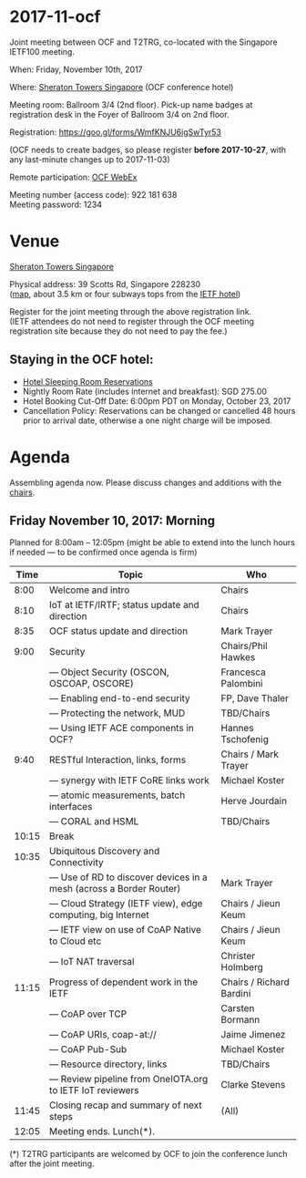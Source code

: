 # 2017-11-ocf
Joint meeting between OCF and T2TRG, co-located with the Singapore IETF100 meeting.

When: Friday, November 10th, 2017

Where: [Sheraton Towers Singapore](http://www.sheratonsingapore.com/) (OCF conference hotel)

Meeting room: Ballroom 3/4 (2nd floor). Pick-up name badges at registration desk in the Foyer of Ballroom 3/4 on 2nd floor.

Registration: <https://goo.gl/forms/WmfKNJU6igSwTyr53>

(OCF needs to create badges, so please register **before 2017-10-27**,
with any last-minute changes up to 2017-11-03)

Remote participation: [OCF WebEx](https://openconnectivity.webex.com/openconnectivity/j.php?MTID=ma1f98960326960788dfcc27d9ecbd4af)

Meeting number (access code): 922 181 638      
Meeting password: 1234  

# Venue

[Sheraton Towers Singapore](http://www.sheratonsingapore.com/)

Physical address: 39 Scotts Rd, Singapore 228230  
([map](https://goo.gl/maps/yE5Ae6XjNXD2), about 3.5 km or four subways
tops from the [IETF hotel](https://goo.gl/maps/KkfGBnJJ5tL2))

Register for the joint meeting through the above registration link.  
(IETF attendees do not need to register through the OCF meeting
registration site because they do not need to pay the fee.)

## Staying in the OCF hotel:

* [Hotel Sleeping Room Reservations](https://www.starwoodmeeting.com/events/start.action?id=1705302600&key=16BB8AA0)
* Nightly Room Rate (includes internet and breakfast): SGD 275.00
* Hotel Booking Cut-Off Date: 6:00pm PDT on Monday, October 23, 2017
* Cancellation Policy: Reservations can be changed or cancelled 48 hours prior to arrival date, otherwise a one night charge will be imposed.

# Agenda

Assembling agenda now.  Please discuss changes and additions with the [chairs](mailto:t2trg-chairs@irtf.org).

## Friday November 10, 2017: Morning

Planned for 8:00am – 12:05pm (might be able to extend into the lunch
hours if needed — to be confirmed once agenda is firm)

|  Time | Topic                                                              | Who                 |
|-------|--------------------------------------------------------------------|---------------------|
|  8:00 | Welcome and intro                                                  | Chairs              |
|  8:10 | IoT at IETF/IRTF; status update and direction                      | Chairs              |
|  8:35 | OCF status update and direction                                    | Mark Trayer         |
|  9:00 | Security                                                           | Chairs/Phil Hawkes  |
|       | — Object Security (OSCON, OSCOAP, OSCORE)                          | Francesca Palombini |
|       | — Enabling end-to-end security                                     | FP, Dave Thaler     |
|       | — Protecting the network, MUD                                      | TBD/Chairs          |
|       | — Using IETF ACE components in OCF?                                | Hannes Tschofenig   |
|  9:40 | RESTful Interaction, links, forms                                  | Chairs / Mark Trayer|
|       | — synergy with IETF CoRE links work                                | Michael Koster      |
|       | — atomic measurements, batch interfaces                            | Herve Jourdain      |
|       | — CORAL and HSML                                                   | TBD/Chairs          |
| 10:15 | Break                                                              |                     |
| 10:35 | Ubiquitous Discovery and Connectivity                              |                     |
|       | — Use of RD to discover devices in a mesh (across a Border Router) | Mark Trayer         |
|       | — Cloud Strategy (IETF view), edge computing, big Internet         | Chairs / Jieun Keum |
|       | — IETF view on use of CoAP Native to Cloud etc                     | Chairs / Jieun Keum |
|       | — IoT NAT traversal                                                | Christer Holmberg   |
| 11:15 | Progress of dependent work in the IETF                             | Chairs / Richard Bardini|
|       | — CoAP over TCP                                                    | Carsten Bormann     |
|       | — CoAP URIs, coap-at://                                            | Jaime Jimenez       |
|       | — CoAP Pub-Sub                                                     | Michael Koster      |
|       | — Resource directory, links                                        | TBD/Chairs          |
|       | — Review pipeline from OneIOTA.org to IETF IoT reviewers           | Clarke Stevens      |
| 11:45 | Closing recap and summary of next steps                            | (All)               |
| 12:05 | Meeting ends. Lunch(*).                                            |                     |

(*) T2TRG participants are welcomed by OCF to join the conference
lunch after the joint meeting.
